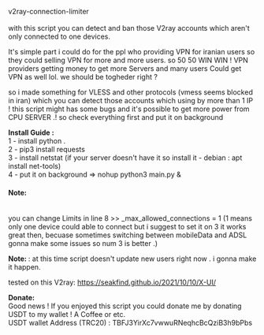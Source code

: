 v2ray-connection-limiter <br><br>
with this script you can detect and ban those V2ray accounts which aren't only connected to one devices.

It's simple part i could do for the ppl who providing VPN for iranian users so they could selling VPN for more and more users. so 50 50 WIN WIN ! VPN providers getting money to get more Servers and many users Could get VPN as well lol. we should be togheder right ?

so i made something for VLESS and other protocols (vmess seems blocked in iran) which you can detect those accounts which using by more than 1 IP ! this script might has some bugs and it's possible to get more power from CPU SERVER .! so check everything first and put it on background

<b>Install Guide :</b><br>
1 - install python .<br>
2 - pip3 install requests<br>
3 - install netstat (if your server doesn't have it so install it - debian : apt install net-tools)<br>
4 - put it on background => nohup python3 main.py &<br>

<b><h4>Note: </h4></b><br>
you can change Limits in line 8 >> _max_allowed_connections = 1 (1 means only one device could able to connect but i suggest to set it on 3 it works great then, becuase sometimes switching between mobileData and ADSL gonna make some issues so num 3 is better .)

<b>Note: </b> : at this time script doesn't update new users right now . i gonna make it happen.

tested on this V2ray: https://seakfind.github.io/2021/10/10/X-UI/

<b>Donate:</b><br>
Good news ! If you enjoyed this script you could donate me by donating USDT to my wallet ! A Coffee or etc.
<br>USDT wallet Address (TRC20) : TBFJ3YirXc7vwwuRNeqhcBcQziB3h9bPbs
